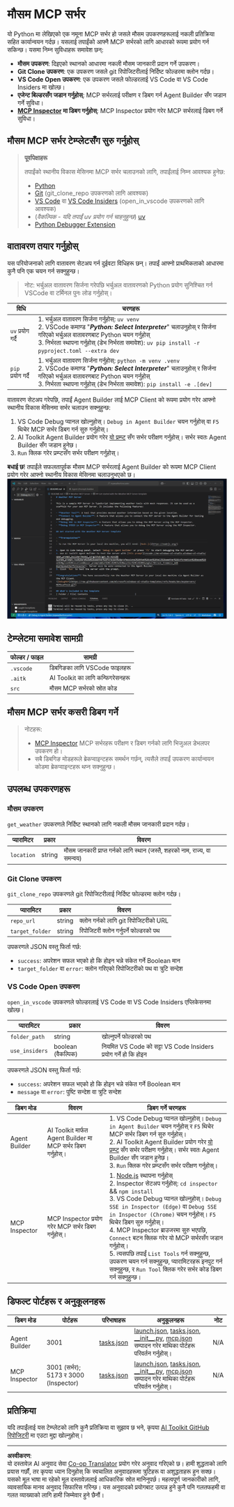<!--
CO_OP_TRANSLATOR_METADATA:
{
  "original_hash": "9a6a4d3497921d2f6d9699f0a6a1890c",
  "translation_date": "2025-09-09T21:41:37+00:00",
  "source_file": "10-StreamliningAIWorkflowsBuildingAnMCPServerWithAIToolkit/lab4/code/github_mcp_server/README.md",
  "language_code": "ne"
}
-->
# मौसम MCP सर्भर

यो Python मा लेखिएको एक नमूना MCP सर्भर हो जसले मौसम उपकरणहरूलाई नकली प्रतिक्रिया सहित कार्यान्वयन गर्दछ। यसलाई तपाईंको आफ्नै MCP सर्भरको लागि आधारको रूपमा प्रयोग गर्न सकिन्छ। यसमा निम्न सुविधाहरू समावेश छन्:

- **मौसम उपकरण**: दिइएको स्थानको आधारमा नकली मौसम जानकारी प्रदान गर्ने उपकरण।
- **Git Clone उपकरण**: एक उपकरण जसले git रिपोजिटरीलाई निर्दिष्ट फोल्डरमा क्लोन गर्दछ।
- **VS Code Open उपकरण**: एक उपकरण जसले फोल्डरलाई VS Code वा VS Code Insiders मा खोल्छ।
- **एजेन्ट बिल्डरसँग जडान गर्नुहोस्**: MCP सर्भरलाई परीक्षण र डिबग गर्न Agent Builder सँग जडान गर्ने सुविधा।
- **[MCP Inspector](https://github.com/modelcontextprotocol/inspector) मा डिबग गर्नुहोस्**: MCP Inspector प्रयोग गरेर MCP सर्भरलाई डिबग गर्ने सुविधा।

## मौसम MCP सर्भर टेम्प्लेटसँग सुरु गर्नुहोस्

> **पूर्वापेक्षाहरू**
>
> तपाईंको स्थानीय विकास मेसिनमा MCP सर्भर चलाउनको लागि, तपाईंलाई निम्न आवश्यक हुनेछ:
>
> - [Python](https://www.python.org/)
> - [Git](https://git-scm.com/) (git_clone_repo उपकरणको लागि आवश्यक)
> - [VS Code](https://code.visualstudio.com/) वा [VS Code Insiders](https://code.visualstudio.com/insiders/) (open_in_vscode उपकरणको लागि आवश्यक)
> - (*वैकल्पिक - यदि तपाईं uv प्रयोग गर्न चाहनुहुन्छ*) [uv](https://github.com/astral-sh/uv)
> - [Python Debugger Extension](https://marketplace.visualstudio.com/items?itemName=ms-python.debugpy)

## वातावरण तयार गर्नुहोस्

यस परियोजनाको लागि वातावरण सेटअप गर्न दुईवटा विधिहरू छन्। तपाईं आफ्नो प्राथमिकताको आधारमा कुनै पनि एक चयन गर्न सक्नुहुन्छ।

> नोट: भर्चुअल वातावरण सिर्जना गरेपछि भर्चुअल वातावरणको Python प्रयोग सुनिश्चित गर्न VSCode वा टर्मिनल पुनः लोड गर्नुहोस्।

| विधि | चरणहरू |
| -------- | ----- |
| `uv` प्रयोग गर्दै | 1. भर्चुअल वातावरण सिर्जना गर्नुहोस्: `uv venv` <br>2. VSCode कमाण्ड "***Python: Select Interpreter***" चलाउनुहोस् र सिर्जना गरिएको भर्चुअल वातावरणबाट Python चयन गर्नुहोस् <br>3. निर्भरता स्थापना गर्नुहोस् (डेभ निर्भरता समावेश): `uv pip install -r pyproject.toml --extra dev` |
| `pip` प्रयोग गर्दै | 1. भर्चुअल वातावरण सिर्जना गर्नुहोस्: `python -m venv .venv` <br>2. VSCode कमाण्ड "***Python: Select Interpreter***" चलाउनुहोस् र सिर्जना गरिएको भर्चुअल वातावरणबाट Python चयन गर्नुहोस् <br>3. निर्भरता स्थापना गर्नुहोस् (डेभ निर्भरता समावेश): `pip install -e .[dev]` |

वातावरण सेटअप गरेपछि, तपाईं Agent Builder लाई MCP Client को रूपमा प्रयोग गरेर आफ्नो स्थानीय विकास मेसिनमा सर्भर चलाउन सक्नुहुन्छ:
1. VS Code Debug प्यानल खोल्नुहोस्। `Debug in Agent Builder` चयन गर्नुहोस् वा `F5` थिचेर MCP सर्भर डिबग गर्न सुरु गर्नुहोस्।
2. AI Toolkit Agent Builder प्रयोग गरेर [यो प्रम्प्ट](../../../../../../../../../../../open_prompt_builder) सँग सर्भर परीक्षण गर्नुहोस्। सर्भर स्वतः Agent Builder सँग जडान हुनेछ।
3. `Run` क्लिक गरेर प्रम्प्टसँग सर्भर परीक्षण गर्नुहोस्।

**बधाई छ**! तपाईंले सफलतापूर्वक मौसम MCP सर्भरलाई Agent Builder को रूपमा MCP Client प्रयोग गरेर आफ्नो स्थानीय विकास मेसिनमा चलाउनुभएको छ।
![DebugMCP](https://raw.githubusercontent.com/microsoft/windows-ai-studio-templates/refs/heads/dev/mcpServers/mcp_debug.gif)

## टेम्प्लेटमा समावेश सामग्री

| फोल्डर / फाइल | सामग्री                                     |
| ------------ | -------------------------------------------- |
| `.vscode`    | डिबगिङका लागि VSCode फाइलहरू                   |
| `.aitk`      | AI Toolkit का लागि कन्फिगरेसनहरू                |
| `src`        | मौसम MCP सर्भरको स्रोत कोड                     |

## मौसम MCP सर्भर कसरी डिबग गर्ने

> नोटहरू:
> - [MCP Inspector](https://github.com/modelcontextprotocol/inspector) MCP सर्भरहरू परीक्षण र डिबग गर्नको लागि भिजुअल डेभलपर उपकरण हो।
> - सबै डिबगिङ मोडहरूले ब्रेकप्वाइन्टहरू समर्थन गर्छन्, त्यसैले तपाईं उपकरण कार्यान्वयन कोडमा ब्रेकप्वाइन्टहरू थप्न सक्नुहुन्छ।

## उपलब्ध उपकरणहरू

### मौसम उपकरण
`get_weather` उपकरणले निर्दिष्ट स्थानको लागि नकली मौसम जानकारी प्रदान गर्दछ।

| प्यारामिटर | प्रकार | विवरण |
| --------- | ---- | ----------- |
| `location` | string | मौसम जानकारी प्राप्त गर्नको लागि स्थान (जस्तै, शहरको नाम, राज्य, वा समन्वय) |

### Git Clone उपकरण
`git_clone_repo` उपकरणले git रिपोजिटरीलाई निर्दिष्ट फोल्डरमा क्लोन गर्दछ।

| प्यारामिटर | प्रकार | विवरण |
| --------- | ---- | ----------- |
| `repo_url` | string | क्लोन गर्नको लागि git रिपोजिटरीको URL |
| `target_folder` | string | रिपोजिटरी क्लोन गर्नुपर्ने फोल्डरको पथ |

उपकरणले JSON वस्तु फिर्ता गर्छ:
- `success`: अपरेशन सफल भएको हो कि होइन भन्ने संकेत गर्ने Boolean मान
- `target_folder` वा `error`: क्लोन गरिएको रिपोजिटरीको पथ वा त्रुटि सन्देश

### VS Code Open उपकरण
`open_in_vscode` उपकरणले फोल्डरलाई VS Code वा VS Code Insiders एप्लिकेसनमा खोल्छ।

| प्यारामिटर | प्रकार | विवरण |
| --------- | ---- | ----------- |
| `folder_path` | string | खोल्नुपर्ने फोल्डरको पथ |
| `use_insiders` | boolean (वैकल्पिक) | नियमित VS Code को सट्टा VS Code Insiders प्रयोग गर्ने हो कि होइन |

उपकरणले JSON वस्तु फिर्ता गर्छ:
- `success`: अपरेशन सफल भएको हो कि होइन भन्ने संकेत गर्ने Boolean मान
- `message` वा `error`: पुष्टि सन्देश वा त्रुटि सन्देश

| डिबग मोड | विवरण | डिबग गर्ने चरणहरू |
| ---------- | ----------- | --------------- |
| Agent Builder | AI Toolkit मार्फत Agent Builder मा MCP सर्भर डिबग गर्नुहोस्। | 1. VS Code Debug प्यानल खोल्नुहोस्। `Debug in Agent Builder` चयन गर्नुहोस् र `F5` थिचेर MCP सर्भर डिबग गर्न सुरु गर्नुहोस्।<br>2. AI Toolkit Agent Builder प्रयोग गरेर [यो प्रम्प्ट](../../../../../../../../../../../open_prompt_builder) सँग सर्भर परीक्षण गर्नुहोस्। सर्भर स्वतः Agent Builder सँग जडान हुनेछ।<br>3. `Run` क्लिक गरेर प्रम्प्टसँग सर्भर परीक्षण गर्नुहोस्। |
| MCP Inspector | MCP Inspector प्रयोग गरेर MCP सर्भर डिबग गर्नुहोस्। | 1. [Node.js](https://nodejs.org/) स्थापना गर्नुहोस्<br> 2. Inspector सेटअप गर्नुहोस्: `cd inspector` && `npm install` <br> 3. VS Code Debug प्यानल खोल्नुहोस्। `Debug SSE in Inspector (Edge)` वा `Debug SSE in Inspector (Chrome)` चयन गर्नुहोस्। `F5` थिचेर डिबग सुरु गर्नुहोस्।<br> 4. MCP Inspector ब्राउजरमा सुरु भएपछि, `Connect` बटन क्लिक गरेर यो MCP सर्भरसँग जडान गर्नुहोस्।<br> 5. त्यसपछि तपाईं `List Tools` गर्न सक्नुहुन्छ, उपकरण चयन गर्न सक्नुहुन्छ, प्यारामिटरहरू इनपुट गर्न सक्नुहुन्छ, र `Run Tool` क्लिक गरेर सर्भर कोड डिबग गर्न सक्नुहुन्छ।<br> |

## डिफल्ट पोर्टहरू र अनुकूलनहरू

| डिबग मोड | पोर्टहरू | परिभाषाहरू | अनुकूलनहरू | नोट |
| ---------- | ----- | ------------ | -------------- |-------------- |
| Agent Builder | 3001 | [tasks.json](../../../../../../10-StreamliningAIWorkflowsBuildingAnMCPServerWithAIToolkit/lab4/code/github_mcp_server/.vscode/tasks.json) | [launch.json](../../../../../../10-StreamliningAIWorkflowsBuildingAnMCPServerWithAIToolkit/lab4/code/github_mcp_server/.vscode/launch.json), [tasks.json](../../../../../../10-StreamliningAIWorkflowsBuildingAnMCPServerWithAIToolkit/lab4/code/github_mcp_server/.vscode/tasks.json), [\_\_init\_\_.py](../../../../../../10-StreamliningAIWorkflowsBuildingAnMCPServerWithAIToolkit/lab4/code/github_mcp_server/src/__init__.py), [mcp.json](../../../../../../10-StreamliningAIWorkflowsBuildingAnMCPServerWithAIToolkit/lab4/code/github_mcp_server/.aitk/mcp.json) सम्पादन गरेर माथिका पोर्टहरू परिवर्तन गर्नुहोस्। | N/A |
| MCP Inspector | 3001 (सर्भर); 5173 र 3000 (Inspector) | [tasks.json](../../../../../../10-StreamliningAIWorkflowsBuildingAnMCPServerWithAIToolkit/lab4/code/github_mcp_server/.vscode/tasks.json) | [launch.json](../../../../../../10-StreamliningAIWorkflowsBuildingAnMCPServerWithAIToolkit/lab4/code/github_mcp_server/.vscode/launch.json), [tasks.json](../../../../../../10-StreamliningAIWorkflowsBuildingAnMCPServerWithAIToolkit/lab4/code/github_mcp_server/.vscode/tasks.json), [\_\_init\_\_.py](../../../../../../10-StreamliningAIWorkflowsBuildingAnMCPServerWithAIToolkit/lab4/code/github_mcp_server/src/__init__.py), [mcp.json](../../../../../../10-StreamliningAIWorkflowsBuildingAnMCPServerWithAIToolkit/lab4/code/github_mcp_server/.aitk/mcp.json) सम्पादन गरेर माथिका पोर्टहरू परिवर्तन गर्नुहोस्।| N/A |

## प्रतिक्रिया

यदि तपाईंलाई यस टेम्प्लेटको लागि कुनै प्रतिक्रिया वा सुझाव छ भने, कृपया [AI Toolkit GitHub रिपोजिटरी](https://github.com/microsoft/vscode-ai-toolkit/issues) मा एउटा मुद्दा खोल्नुहोस्।

---

**अस्वीकरण**:  
यो दस्तावेज़ AI अनुवाद सेवा [Co-op Translator](https://github.com/Azure/co-op-translator) प्रयोग गरेर अनुवाद गरिएको छ। हामी शुद्धताको लागि प्रयास गर्छौं, तर कृपया ध्यान दिनुहोस् कि स्वचालित अनुवादहरूमा त्रुटिहरू वा अशुद्धताहरू हुन सक्छ। यसको मूल भाषा मा रहेको मूल दस्तावेज़लाई आधिकारिक स्रोत मानिनुपर्छ। महत्वपूर्ण जानकारीको लागि, व्यावसायिक मानव अनुवाद सिफारिस गरिन्छ। यस अनुवादको प्रयोगबाट उत्पन्न हुने कुनै पनि गलतफहमी वा गलत व्याख्याको लागि हामी जिम्मेवार हुने छैनौं।